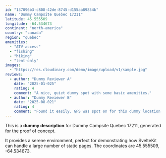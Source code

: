 ```yaml
---
id: "137096b3-c808-42de-8745-d155aa89854b"
name: "Dummy Campsite Quebec 17211"
latitude: 45.555509
longitude: -64.534673
continent: "north-america"
country: "canada"
region: "quebec"
amenities:
  - "ATV-access"
  - "fishing"
  - "hiking"
  - "tent-only"
images:
  - "https://res.cloudinary.com/demo/image/upload/v1/sample.jpg"
reviews:
  - author: "Dummy Reviewer A"
    date: "2025-01-025"
    rating: 4
    comment: "A nice, quiet dummy spot with some basic amenities."
  - author: "Dummy Reviewer B"
    date: "2025-08-021"
    rating: 4
    comment: "Found it easily. GPS was spot on for this dummy location."
---
```


This is a **dummy description** for Dummy Campsite Quebec 17211, generated for the proof of concept.

It provides a serene environment, perfect for demonstrating how SvelteKit can handle a large number of static pages. The coordinates are 45.555509, -64.534673.
